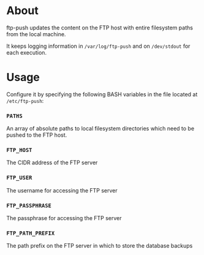 About
=====

ftp-push updates the content on the FTP host with entire filesystem paths
from the local machine.

It keeps logging information in `/var/log/ftp-push` and on `/dev/stdout`
for each execution.

Usage
=====
Configure it by specifying the following BASH variables in the file
located at `/etc/ftp-push`:

### `PATHS`
An array of absolute paths to local filesystem directories which need to be
pushed to the FTP host.

### `FTP_HOST`
The CIDR address of the FTP server

### `FTP_USER`
The username for accessing the FTP server

### `FTP_PASSPHRASE`
The passphrase for accessing the FTP server

### `FTP_PATH_PREFIX`
The path prefix on the FTP server in which to store the database backups

